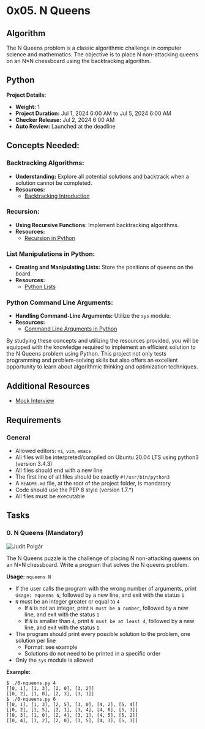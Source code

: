 # 0x05. N Queens

## Algorithm
The N Queens problem is a classic algorithmic challenge in computer science and mathematics. The objective is to place N non-attacking queens on an N×N chessboard using the backtracking algorithm.

## Python

**Project Details:**
- **Weight:** 1
- **Project Duration:** Jul 1, 2024 6:00 AM to Jul 5, 2024 6:00 AM
- **Checker Release:** Jul 2, 2024 6:00 AM
- **Auto Review:** Launched at the deadline

## Concepts Needed:

### Backtracking Algorithms:
- **Understanding:** Explore all potential solutions and backtrack when a solution cannot be completed.
- **Resources:**
  - [Backtracking Introduction](#)

### Recursion:
- **Using Recursive Functions:** Implement backtracking algorithms.
- **Resources:**
  - [Recursion in Python](#)

### List Manipulations in Python:
- **Creating and Manipulating Lists:** Store the positions of queens on the board.
- **Resources:**
  - [Python Lists](#)

### Python Command Line Arguments:
- **Handling Command-Line Arguments:** Utilize the `sys` module.
- **Resources:**
  - [Command Line Arguments in Python](#)

By studying these concepts and utilizing the resources provided, you will be equipped with the knowledge required to implement an efficient solution to the N Queens problem using Python. This project not only tests programming and problem-solving skills but also offers an excellent opportunity to learn about algorithmic thinking and optimization techniques.

## Additional Resources
- [Mock Interview](#)

## Requirements

### General
- Allowed editors: `vi`, `vim`, `emacs`
- All files will be interpreted/compiled on Ubuntu 20.04 LTS using python3 (version 3.4.3)
- All files should end with a new line
- The first line of all files should be exactly `#!/usr/bin/python3`
- A `README.md` file, at the root of the project folder, is mandatory
- Code should use the PEP 8 style (version 1.7.*)
- All files must be executable

## Tasks

### 0. N Queens (Mandatory)
![Judit Polgár](https://upload.wikimedia.org/wikipedia/commons/7/7f/Judit_Polg%C3%A1r_Chess.jpg)

The N Queens puzzle is the challenge of placing N non-attacking queens on an N×N chessboard. Write a program that solves the N queens problem.

**Usage:** `nqueens N`

- If the user calls the program with the wrong number of arguments, print `Usage: nqueens N`, followed by a new line, and exit with the status `1`
- `N` must be an integer greater or equal to `4`
  - If `N` is not an integer, print `N must be a number`, followed by a new line, and exit with the status `1`
  - If `N` is smaller than `4`, print `N must be at least 4`, followed by a new line, and exit with the status `1`
- The program should print every possible solution to the problem, one solution per line
  - Format: see example
  - Solutions do not need to be printed in a specific order
- Only the `sys` module is allowed

**Example:**
```shell
$ ./0-nqueens.py 4
[[0, 1], [1, 3], [2, 0], [3, 2]]
[[0, 2], [1, 0], [2, 3], [3, 1]]
$ ./0-nqueens.py 6
[[0, 1], [1, 3], [2, 5], [3, 0], [4, 2], [5, 4]]
[[0, 2], [1, 5], [2, 1], [3, 4], [4, 0], [5, 3]]
[[0, 3], [1, 0], [2, 4], [3, 1], [4, 5], [5, 2]]
[[0, 4], [1, 2], [2, 0], [3, 5], [4, 3], [5, 1]]
